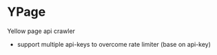 YPage
=======

Yellow page api crawler

- support multiple api-keys to overcome rate limiter (base on api-key)
